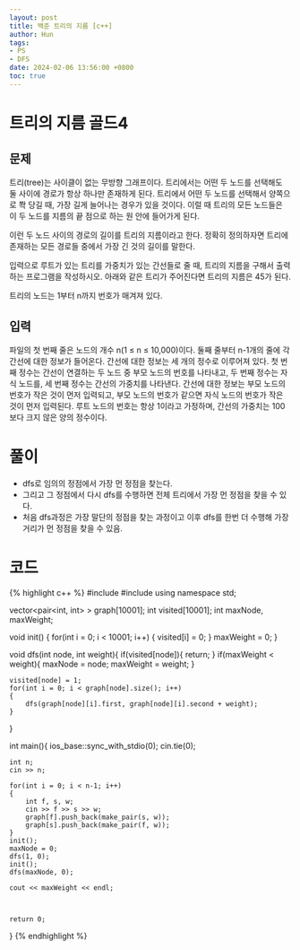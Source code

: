 ```yaml
---
layout: post
title: 백준 트리의 지름 [c++]
author: Hun
tags:
- PS
- DFS
date: 2024-02-06 13:56:00 +0800
toc: true
---
```


# 트리의 지름 골드4

## 문제
트리(tree)는 사이클이 없는 무방향 그래프이다. 트리에서는 어떤 두 노드를 선택해도 둘 사이에 경로가 항상 하나만 존재하게 된다. 트리에서 어떤 두 노드를 선택해서 양쪽으로 쫙 당길 때, 가장 길게 늘어나는 경우가 있을 것이다. 이럴 때 트리의 모든 노드들은 이 두 노드를 지름의 끝 점으로 하는 원 안에 들어가게 된다.

이런 두 노드 사이의 경로의 길이를 트리의 지름이라고 한다. 정확히 정의하자면 트리에 존재하는 모든 경로들 중에서 가장 긴 것의 길이를 말한다.

입력으로 루트가 있는 트리를 가중치가 있는 간선들로 줄 때, 트리의 지름을 구해서 출력하는 프로그램을 작성하시오. 아래와 같은 트리가 주어진다면 트리의 지름은 45가 된다.

트리의 노드는 1부터 n까지 번호가 매겨져 있다.

## 입력
파일의 첫 번째 줄은 노드의 개수 n(1 ≤ n ≤ 10,000)이다. 둘째 줄부터 n-1개의 줄에 각 간선에 대한 정보가 들어온다. 간선에 대한 정보는 세 개의 정수로 이루어져 있다. 첫 번째 정수는 간선이 연결하는 두 노드 중 부모 노드의 번호를 나타내고, 두 번째 정수는 자식 노드를, 세 번째 정수는 간선의 가중치를 나타낸다. 간선에 대한 정보는 부모 노드의 번호가 작은 것이 먼저 입력되고, 부모 노드의 번호가 같으면 자식 노드의 번호가 작은 것이 먼저 입력된다. 루트 노드의 번호는 항상 1이라고 가정하며, 간선의 가중치는 100보다 크지 않은 양의 정수이다.

# 풀이
- dfs로 임의의 정점에서 가장 먼 정점을 찾는다.
- 그리고 그 정점에서 다시 dfs를 수행하면 전체 트리에서 가장 먼 정점을 찾을 수 있다.
- 처음 dfs과정은 가장 말단의 정점을 찾는 과정이고 이후 dfs를 한번 더 수행해 가장 거리가 먼 정점을 찾을 수 있음.

# 코드
{% highlight c++ %}
#include <iostream>
#include <vector>
using namespace std;

vector<pair<int, int> > graph[10001];
int visited[10001];
int maxNode, maxWeight;

void init()
{
    for(int i = 0; i < 10001; i++)
    {
        visited[i] = 0;
    }
    maxWeight = 0;
}

void dfs(int node, int weight){
    if(visited[node]){
        return;
    }
    if(maxWeight < weight){
        maxNode = node;
        maxWeight = weight;
    }

    visited[node] = 1;
    for(int i = 0; i < graph[node].size(); i++)
    {
        dfs(graph[node][i].first, graph[node][i].second + weight);
    }
}

int main(){
    ios_base::sync_with_stdio(0);
    cin.tie(0);

    int n;
    cin >> n;

    for(int i = 0; i < n-1; i++)
    {
        int f, s, w;
        cin >> f >> s >> w;
        graph[f].push_back(make_pair(s, w));
        graph[s].push_back(make_pair(f, w));
    }
    init();
    maxNode = 0;
    dfs(1, 0);
    init();
    dfs(maxNode, 0);

    cout << maxWeight << endl;



    return 0;
}
{% endhighlight %}